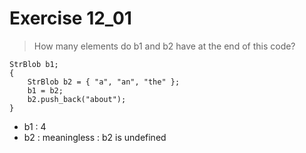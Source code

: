 # Exercise 12_01
> How many elements do b1 and b2 have at the end of this code?
```
StrBlob b1;
{
    StrBlob b2 = { "a", "an", "the" };
    b1 = b2;
    b2.push_back("about");
}
```
- b1 : 4
- b2 : meaningless : b2 is undefined